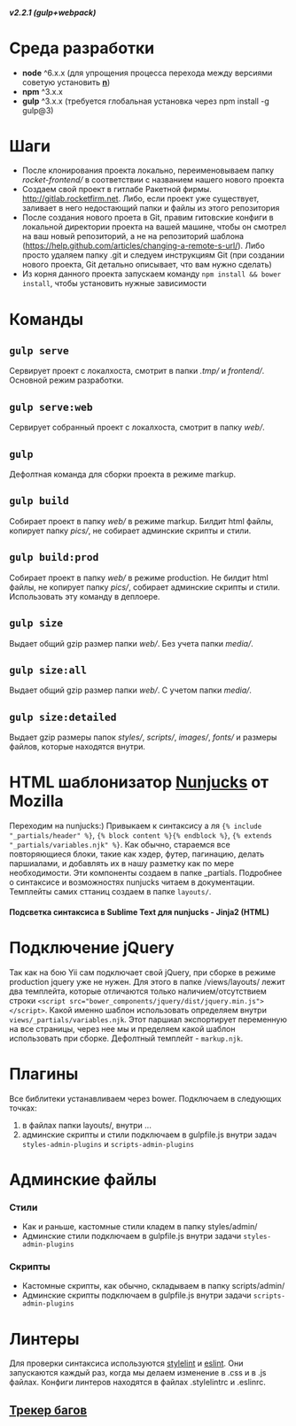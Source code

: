 ##### v2.2.1 (gulp+webpack)

# Среда разработки
* **node** ^6.x.x (для упрощения процесса перехода между версиями советую установить **[n](https://www.npmjs.com/package/n)**)
* **npm** ^3.x.x
* **gulp** ^3.x.x (требуется глобальная установка через npm install -g gulp@3)


# Шаги
* После клонирования проекта локально, переименовываем папку _rocket-frontend/_ в соответствии с названием нашего нового проекта
* Создаем свой проект в гитлабе Ракетной фирмы. http://gitlab.rocketfirm.net. Либо, если проект уже существует, заливает в него недостающий папки и файлы из этого репозитория
* После создания нового проета в Git, правим гитовские конфиги в локальной директории проекта на вашей машине, чтобы он смотрел на ваш новый репозиторий, а не на репозиторий шаблона (https://help.github.com/articles/changing-a-remote-s-url/). Либо просто удаляем папку .git и следуем инструкциям Git (при создании нового проекта, Git детально описывает, что вам нужно сделать)
* Из корня данного проекта запускаем команду `npm install && bower install`, чтобы установить нужные зависимости   


# Команды
## `gulp serve`
Сервирует проект с локалхоста, смотрит в папки _.tmp/_ и _frontend/_. Основной режим разработки.

## `gulp serve:web`
Сервирует собранный проект с локалхоста, смотрит в папку _web/_.

## `gulp`
Дефолтная команда для сборки проекта в режиме markup.

## `gulp build`
Собирает проект в папку _web/_ в режиме markup. Билдит html файлы, копирует папку _pics/_, не собирает админские скрипты и стили.

## `gulp build:prod`
Собирает проект в папку _web/_ в режиме production. Не билдит html файлы, не копирует папку _pics/_, собирает админские скрипты и стили. Использовать эту команду в деплоере.

## `gulp size`
Выдает общий gzip размер папки _web/_. Без учета папки _media/_.

## `gulp size:all`
Выдает общий gzip размер папки _web/_. C учетом папки _media/_.

## `gulp size:detailed`
Выдает gzip размеры папок _styles/_, _scripts/_, _images/_, _fonts/_ и размеры файлов, которые находятся внутри.   



# HTML шаблонизатор **[Nunjucks](https://mozilla.github.io/nunjucks/templating.html)** от Mozilla
Переходим на nunjucks:) Привыкаем к синтаксису а ля `{% include "_partials/header" %}`, `{% block content %}{% endblock %}`, `{% extends "_partials/variables.njk" %}`. Как обычно, стараемся все повторяющиеся блоки, такие как хэдер, футер, пагинацию, делать паршиалами, и добавлять их в нашу разметку как по мере необходимости. Эти компоненты создаем в папке _partials. Подробнее о синтаксисе и возможностях nunjucks читаем в документации. Темплейты самих сттаниц создаем в папке `layouts/`.

#### Подсветка синтаксиса в Sublime Text для nunjucks - **Jinja2 (HTML)**   



# Подключение jQuery
Так как на бою Yii сам подключает свой jQuery, при сборке в режиме production jquery уже не нужен. Для этого в папке /views/layouts/ лежит два темплейта, которые отличаются только наличием/отсутствием строки ```<script src="bower_components/jquery/dist/jquery.min.js"></script>```. Какой именно шаблон использовать определяем внутри `views/_partials/variables.njk`. Этот паршиал экспортирует переменную на все страницы, через нее мы и пределяем какой шаблон использовать при сборке. Дефолтный темплейт - `markup.njk`.


# Плагины
Все библитеки устанавливаем через bower. Подключаем в следующих точках:
1. в файлах папки layouts/, внутри <!-- bower -->...<!-- endbower -->
2. админские скрипты и стили подключаем в gulpfile.js внутри задач `styles-admin-plugins` и `scripts-admin-plugins`


# Админские файлы

### Стили
* Как и раньше, кастомные стили кладем в папку styles/admin/
* Админские стили подключаем в gulpfile.js внутри задачи `styles-admin-plugins`

### Скрипты
* Кастомные скрипты, как обычно, складываем в папку scripts/admin/
* Админские скрипты подключаем в gulpfile.js внутри задачи `scripts-admin-plugins`


# Линтеры
Для проверки синтаксиса используются [stylelint](http://stylelint.io/user-guide/rules/) и [eslint](http://eslint.org/docs/rules/). Они запускаются каждый раз, когда мы делаем изменение в .css и в .js файлах. Конфиги линтеров находятся в файлах .stylelintrc и .eslinrc.


## [Трекер багов](http://gitlab.rocketfirm.net/rocketfirm/rocket-frontend/issues)
